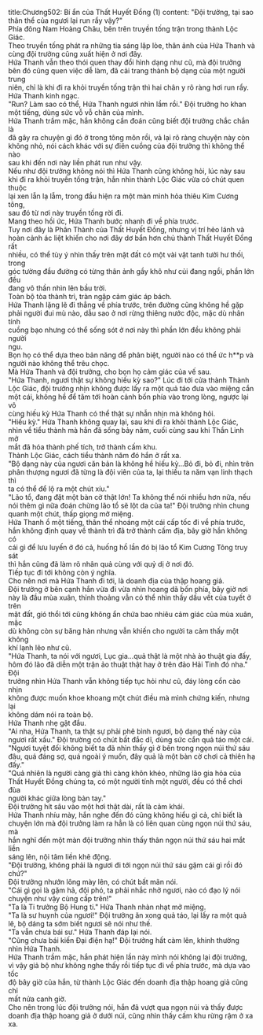 title:Chương502: Bí ẩn của Thất Huyết Đồng (1)
content:
"Đội trưởng, tại sao thân thể của ngươi lại run rẩy vậy?"<br>Phía đông Nam Hoàng Châu, bên trên truyền tống trận trong thành Lộc<br>Giác.<br>Theo truyền tống phát ra những tia sáng lập lòe, thân ảnh của Hứa Thanh và<br>cùng đội trưởng cũng xuất hiện ở nơi đây.<br>Hứa Thanh vẫn theo thói quen thay đổi hình dạng như cũ, mà đội trưởng<br>bên đó cũng quen việc dễ làm, đã cải trang thành bộ dạng của một người trung<br>niên, chỉ là khi đi ra khỏi truyền tống trận thì hai chân y rõ ràng hơi run rẩy.<br>Hứa Thanh kinh ngạc.<br>"Run? Làm sao có thể, Hứa Thanh ngươi nhìn lầm rồi." Đội trưởng ho khan<br>một tiếng, dùng sức vỗ vỗ chân của mình.<br>Hứa Thanh trầm mặc, hắn không cần đoán cũng biết đội trưởng chắc chắn là<br>đã gây ra chuyện gì đó ở trong tông môn rồi, vả lại rõ ràng chuyện này còn<br>không nhỏ, nói cách khác với sự điên cuồng của đội trưởng thì không thể nào<br>sau khi đến nơi này liền phát run như vậy.<br>Nếu như đội trưởng không nói thì Hứa Thanh cũng không hỏi, lúc này sau<br>khi đi ra khỏi truyền tống trận, hắn nhìn thành Lộc Giác vừa có chút quen thuộc<br>lại xen lẫn lạ lẫm, trong đầu hiện ra một màn mình hỏa thiêu Kim Cương tông,<br>sau đó từ nơi này truyền tống rời đi.<br>Mang theo hồi ức, Hứa Thanh bước nhanh đi về phía trước.<br>Tuy nơi đây là Phân Thành của Thất Huyết Đồng, nhưng vị trí hẻo lánh và<br>hoàn cảnh ác liệt khiến cho nơi đây dơ bẩn hơn chủ thành Thất Huyết Đồng rất<br>nhiều, có thể tùy ý nhìn thấy trên mặt đất có một vài vật tanh tưởi hư thối, trong<br>góc tường đầu đường có từng thân ảnh gầy khô như củi đang ngồi, phần lớn đều<br>đang vô thần nhìn lên bầu trời.<br>Toàn bộ tòa thành trì, tràn ngập cảm giác áp bách.<br>Hứa Thanh lặng lẽ đi thẳng về phía trước, trên đường cũng không hề gặp<br>phải người đui mù nào, dẫu sao ở nơi rừng thiêng nước độc, mặc dù nhân tính<br>cuồng bạo nhưng có thể sống sót ở nơi này thì phần lớn đều không phải người<br>ngu.<br>Bọn họ có thể dựa theo bản năng để phân biệt, người nào có thể ức h**p và<br>người nào không thể trêu chọc.<br>Mà Hứa Thanh và đội trưởng, cho bọn họ cảm giác của vế sau.<br>"Hứa Thanh, ngươi thật sự không hiếu kỳ sao?" Lúc đi tới cửa thành Thành<br>Lộc Giác, đội trưởng nhịn không được lấy ra một quả táo đưa vào miệng cắn<br>một cái, không hề để tâm tới hoàn cảnh bốn phía vào trong lòng, ngược lại vô<br>cùng hiếu kỳ Hứa Thanh có thể thật sự nhẫn nhịn mà không hỏi.<br>"Hiếu kỳ." Hứa Thanh không quay lại, sau khi đi ra khỏi thành Lộc Giác,<br>nhìn về tiểu thành mà hắn đã sống bảy năm, cuối cùng sau khi Thần Linh mở<br>mắt đã hóa thành phế tích, trở thành cấm khu.<br>Thành Lộc Giác, cách tiểu thành năm đó hắn ở rất xa.<br>"Bộ dạng này của ngươi căn bản là không hề hiếu kỳ...Bỏ đi, bỏ đi, nhìn trên<br>phân thượng ngươi đã từng là đội viên của ta, lại thiếu ta năm vạn linh thạch thì<br>ta có thể để lộ ra một chút xíu."<br>"Lão tổ, đang đặt một bàn cờ thật lớn! Ta không thể nói nhiều hơn nữa, nếu<br>nói thêm gì nữa đoán chừng lão tổ sẽ lột da của ta!" Đội trưởng nhìn chung<br>quanh một chút, thấp giọng mở miệng.<br>Hứa Thanh ồ một tiếng, thân thể nhoáng một cái cấp tốc đi về phía trước,<br>hắn không định quay về thành trì đã trở thành cấm địa, bây giờ hắn không có<br>cái gì để lưu luyến ở đó cả, huống hồ lần đó bị lão tổ Kim Cương Tông truy sát<br>thì hắn cũng đã làm rõ nhân quả cùng với quỷ dị ở nơi đó.<br>Tiếp tục đi tới không còn ý nghĩa.<br>Cho nên nơi mà Hứa Thanh đi tới, là doanh địa của thập hoang giả.<br>Đội trưởng ở bên cạnh hắn vừa đi vừa nhìn hoang dã bốn phía, bây giờ nơi<br>này là đầu mùa xuân, thỉnh thoảng vẫn có thể nhìn thấy dấu vết của tuyết ở trên<br>mặt đất, gió thổi tới cũng không ẩn chứa bao nhiêu cảm giác của mùa xuân, mặc<br>dù không còn sự băng hàn nhưng vẫn khiến cho người ta cảm thấy một không<br>khí lạnh lẽo như cũ.<br>"Hứa Thanh, ta nói với ngươi, Lục gia...quả thật là một nhà ảo thuật gia đấy,<br>hôm đó lão đã diễn một trận ảo thuật thật hay ở trên đảo Hải Tinh đó nha." Đội<br>trưởng nhìn Hứa Thanh vẫn không tiếp tục hỏi như cũ, đáy lòng cồn cào nhịn<br>không được muốn khoe khoang một chút điều mà mình chứng kiến, nhưng lại<br>không dám nói ra toàn bộ.<br>Hứa Thanh nhẹ gật đầu.<br>"Ai nha, Hứa Thanh, ta thật sự phải phê bình ngươi, bộ dạng thế này của<br>ngươi rất xấu." Đội trường có chút bất đắc dĩ, dùng sức cắn quả táo một cái.<br>"Ngươi tuyệt đối không biết ta đã nhìn thấy gì ở bên trong ngọn núi thứ sáu<br>đâu, quá đáng sợ, quá ngoài ý muốn, đây quả là một bàn cờ chơi cả thiên hạ<br>đấy."<br>"Quả nhiên là người càng già thì càng khôn khéo, những lão gia hỏa của<br>Thất Huyết Đồng chúng ta, có một người tính một người, đều có thể chơi đùa<br>người khác giữa lòng bàn tay."<br>Đội trưởng hít sâu vào một hơi thật dài, rất là cảm khái.<br>Hứa Thanh nhíu mày, hắn nghe đến đó cũng không hiểu gì cả, chỉ biết là<br>chuyện lớn mà đội trưởng làm ra hẳn là có liên quan cùng ngọn núi thứ sáu, mà<br>hắn nghĩ đến một màn đội trưởng nhìn thấy thân ngọn núi thứ sáu hai mắt liền<br>sáng lên, nội tâm liền khẽ động.<br>"Đội trưởng, không phải là ngươi đi tới ngọn núi thứ sáu gặm cái gì rồi đó<br>chứ?"<br>Đội trưởng nhướn lông mày lên, có chút bất mãn nói.<br>"Cái gì gọi là gặm hả, đội phó, ta phải nhắc nhở ngươi, nào có đạo lý nói<br>chuyện như vậy cùng cấp trên!"<br>"Ta là Ti trưởng Bộ Hung ti." Hứa Thanh nhàn nhạt mở miệng.<br>"Ta là sư huynh của ngươi!" Đội trưởng ăn xong quả táo, lại lấy ra một quả<br>lê, bộ dáng ta sớm biết ngươi sẽ nói như thế.<br>"Ta vẫn chưa bái sư." Hứa Thanh đáp lại nói.<br>"Cũng chưa bái kiến Đại điện hạ!" Đội trưởng hất càm lên, khinh thường<br>nhìn Hứa Thanh.<br>Hứa Thanh trầm mặc, hắn phát hiện lần này mình nói không lại đội trưởng,<br>vì vậy giả bộ như không nghe thấy rồi tiếp tục đi về phía trước, mà dựa vào tốc<br>độ bây giờ của hắn, từ thành Lộc Giác đến doanh địa thập hoang giả cũng chỉ<br>mất nửa canh giờ.<br>Cho nên trong lúc đội trưởng nói, hắn đã vượt qua ngọn núi và thấy được<br>doanh địa thập hoang giả ở dưới núi, cũng nhìn thấy cấm khu rừng rậm ở xa xa.